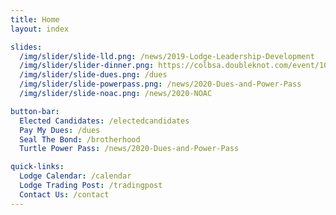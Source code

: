 ```yaml
---
title: Home
layout: index

slides:
  /img/slider/slide-lld.png: /news/2019-Lodge-Leadership-Development
  /img/slider/slider-dinner.png: https://colbsa.doubleknot.com/event/104th-annual-dinner/2588047
  /img/slider/slide-dues.png: /dues
  /img/slider/slide-powerpass.png: /news/2020-Dues-and-Power-Pass
  /img/slider/slide-noac.png: /news/2020-NOAC

button-bar:
  Elected Candidates: /electedcandidates
  Pay My Dues: /dues
  Seal The Bond: /brotherhood
  Turtle Power Pass: /news/2020-Dues-and-Power-Pass

quick-links:
  Lodge Calendar: /calendar
  Lodge Trading Post: /tradingpost
  Contact Us: /contact
---
```

